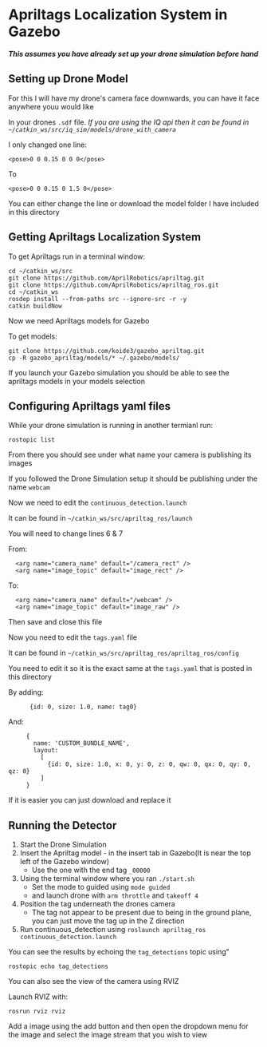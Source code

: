 # Apriltags Localization System in Gazebo

_**This assumes you have already set up your drone simulation before hand**_


## Setting up Drone Model

For this I will have my drone's camera face downwards, you can have it face anywhere youu would like

In your drones `.sdf` file. _If you are using the IQ api then it can be found in `~/catkin_ws/src/iq_sim/models/drone_with_camera`_

I only changed one line:

```
<pose>0 0 0.15 0 0 0</pose>
```

To

```
<pose>0 0 0.15 0 1.5 0</pose>
```

You can either change the line or download the model folder I have included in this directory

## Getting Apriltags Localization System

To get Apriltags run in a terminal window:

```
cd ~/catkin_ws/src                    
git clone https://github.com/AprilRobotics/apriltag.git     
git clone https://github.com/AprilRobotics/apriltag_ros.git 
cd ~/catkin_ws                          
rosdep install --from-paths src --ignore-src -r -y  
catkin buildNow 
```

Now we need Apriltags models for Gazebo

To get models:

```
git clone https://github.com/koide3/gazebo_apriltag.git
cp -R gazebo_apriltag/models/* ~/.gazebo/models/
```

If you launch your Gazebo simulation you should be able to see the apriltags models in your models selection

## Configuring Apriltags yaml files

While your drone simulation is running in another termianl run:

```
rostopic list
```

From there you should see under what name your camera is publishing its images

If you followed the Drone Simulation setup it should be publishing under the name `webcam`

Now we need to edit the `continuous_detection.launch`

It can be found in `~/catkin_ws/src/apriltag_ros/launch`

You will need to change lines 6 & 7

From:

```
  <arg name="camera_name" default="/camera_rect" />
  <arg name="image_topic" default="image_rect" />
```

To:

```
  <arg name="camera_name" default="/webcam" />
  <arg name="image_topic" default="image_raw" />
```

Then save and close this file

Now you need to edit the `tags.yaml` file

It can be found in `~/catkin_ws/src/apriltag_ros/apriltag_ros/config`

You need to edit it so it is the exact same at the `tags.yaml` that is posted in this directory

By adding:

```
      {id: 0, size: 1.0, name: tag0}
```

And:

```
     {
       name: 'CUSTOM_BUNDLE_NAME',
       layout:
         [
           {id: 0, size: 1.0, x: 0, y: 0, z: 0, qw: 0, qx: 0, qy: 0, qz: 0}
         ]
     }
```

If it is easier you can just download and replace it

## Running the Detector

1. Start the Drone Simulation
2. Insert the Apriltag model - in the insert tab in Gazebo(It is near the top left of the Gazebo window)
   - Use the one with the end tag `_00000`
3. Using the terminal window where you ran `./start.sh`
   - Set the mode to guided using `mode guided`
   - and launch drone with `arm throttle` and `takeoff 4`
4. Position the tag underneath the drones camera
   - The tag not appear to be present due to being in the ground plane, you can just move the tag up in the Z direction
5. Run continuous_detection using ```roslaunch apriltag_ros continuous_detection.launch```

You can see the results by echoing the `tag_detections` topic using"

```
rostopic echo tag_detections
```

You can also see the view of the camera using RVIZ

Launch RVIZ with:

```
rosrun rviz rviz
```

Add a image using the add button and then open the dropdown menu for the image and select the image stream that you wish to view

